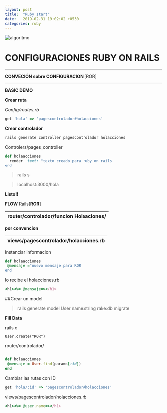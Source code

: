 ```yaml
---
layout: post
title:  "Ruby start"
date:   2019-02-31 19:02:02 +0530
categories: ruby
---
```


![algoritmo](https://media.giphy.com/media/ltJ7tmWDawr5u/giphy.gif)


# CONFIGURACIONES RUBY ON RAILS

___

**CONVECIÓN sobre CONFIGURACION** [ROR]

___

__BASIC DEMO__

**Crear ruta**

_Config/routes.rb_

```ruby
get 'hola' => 'pagescontrolador#holacciones'
```

__Crear controlador__

```bash
rails generate controller pagescontrolador holacciones
```

Controlers/pages_controller
```ruby
def holaacciones
  render  text: "texto creado para ruby on rails
end
```
> rails s

> localhost:3000/hola

__Listo!!__


**FLOW**  Rails[**ROR**] 

| router/controlador/funcion Holaaciones/ |
|-----------------------------------------|

**por convencion**

| views/pagescontrolador/holacciones.rb |
|---------------------------------------|
Instanciar informacion

```ruby
def holaacciones
 @mensaje ="nuevo mensaje para ROR
end
```
lo recibe el holacciones.rb

```ruby
<h1><%= @mensaje=></h1>
```
##Crear un model

> rails  generate model User name:string
 rake:db migrate

**Fill Data**

rails c

```
User.create("ROR")
```
router/controlador/

```ruby

def holaacciones
 @mensaje = User.find(params[:id])
end

```
Cambiar las rutas con ID
```ruby
get 'hola/:id' => 'pagescontrolador#holacciones'
```
views/pagescontrolador/holacciones.rb
```ruby
<h1><%= @user.name=></h1>
```
